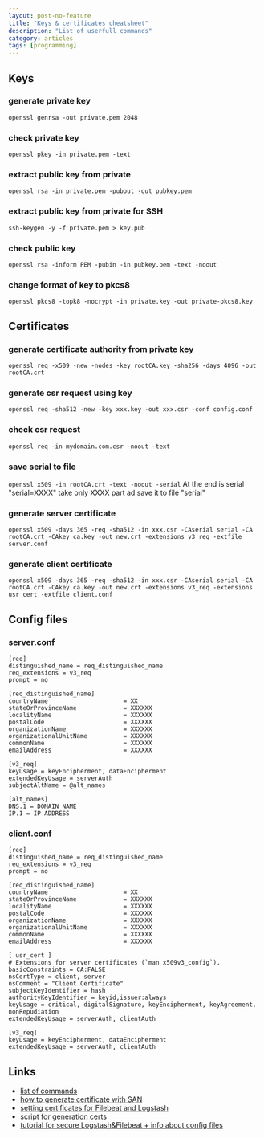```yaml
---
layout: post-no-feature
title: "Keys & certificates cheatsheet"
description: "List of userfull commands"
category: articles
tags: [programming]
---
```

## Keys

### generate private key

```openssl genrsa -out private.pem 2048```

### check private key

```openssl pkey -in private.pem -text```

### extract public key from private

```openssl rsa -in private.pem -pubout -out pubkey.pem```

### extract public key from private for SSH

```ssh-keygen -y -f private.pem > key.pub```

### check public key

```openssl rsa -inform PEM -pubin -in pubkey.pem -text -noout```

### change format of key to pkcs8
```openssl pkcs8 -topk8 -nocrypt -in private.key -out private-pkcs8.key```

## Certificates

### generate certificate authority from private key
```openssl req -x509 -new -nodes -key rootCA.key -sha256 -days 4096 -out rootCA.crt```

### generate csr request using key
```openssl req -sha512 -new -key xxx.key -out xxx.csr -conf config.conf```

### check csr request
```openssl req -in mydomain.com.csr -noout -text```

### save serial to file
```openssl x509 -in rootCA.crt -text -noout -serial```
At the end is serial "serial=XXXX" take only XXXX part ad save it to file "serial"

### generate server certificate
```openssl x509 -days 365 -req -sha512 -in xxx.csr -CAserial serial -CA rootCA.crt -CAkey ca.key -out new.crt -extensions v3_req -extfile server.conf```
    
### generate client certificate
```openssl x509 -days 365 -req -sha512 -in xxx.csr -CAserial serial -CA rootCA.crt -CAkey ca.key -out new.crt -extensions v3_req -extensions usr_cert -extfile client.conf```
    
## Config files

### server.conf
```
[req]
distinguished_name = req_distinguished_name
req_extensions = v3_req
prompt = no

[req_distinguished_name]
countryName                     = XX
stateOrProvinceName             = XXXXXX
localityName                    = XXXXXX
postalCode                      = XXXXXX
organizationName                = XXXXXX
organizationalUnitName          = XXXXXX
commonName                      = XXXXXX
emailAddress                    = XXXXXX

[v3_req]
keyUsage = keyEncipherment, dataEncipherment
extendedKeyUsage = serverAuth
subjectAltName = @alt_names

[alt_names]
DNS.1 = DOMAIN NAME
IP.1 = IP ADDRESS
```

### client.conf
```
[req]
distinguished_name = req_distinguished_name
req_extensions = v3_req
prompt = no

[req_distinguished_name]
countryName                     = XX
stateOrProvinceName             = XXXXXX
localityName                    = XXXXXX
postalCode                      = XXXXXX
organizationName                = XXXXXX
organizationalUnitName          = XXXXXX
commonName                      = XXXXXX
emailAddress                    = XXXXXX

[ usr_cert ]
# Extensions for server certificates (`man x509v3_config`).
basicConstraints = CA:FALSE
nsCertType = client, server
nsComment = "Client Certificate"
subjectKeyIdentifier = hash
authorityKeyIdentifier = keyid,issuer:always
keyUsage = critical, digitalSignature, keyEncipherment, keyAgreement, nonRepudiation
extendedKeyUsage = serverAuth, clientAuth

[v3_req]
keyUsage = keyEncipherment, dataEncipherment
extendedKeyUsage = serverAuth, clientAuth

```
 
## Links
* [list of commands](https://gist.github.com/webtobesocial/5313b0d7abc25e06c2d78f8b767d4bc3)
* [how to generate certificate with SAN](https://geekflare.com/san-ssl-certificate/)
* [setting certificates for Filebeat and Logstash](https://documentation.wazuh.com/3.2/installation-guide/optional-configurations/elastic_ssl.html)
* [script for generation certs](https://gist.github.com/jhamrick/ac0404839b5c7dab24b5)
* [tutorial for secure Logstash&Filebeat + info about config files](https://benjaminknofe.com/blog/2018/07/08/logstash-authentication-with-ssl-certificates/)
